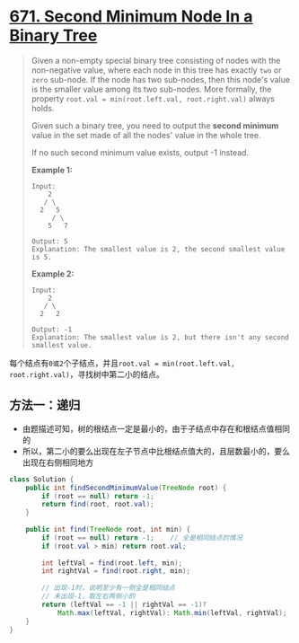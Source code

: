 # [671. Second Minimum Node In a Binary Tree][1]

> Given a non-empty special binary tree consisting of nodes with the non-negative value, where each node in this tree has exactly `two` or `zero` sub-node. If the node has two sub-nodes, then this node's value is the smaller value among its two sub-nodes. More formally, the property `root.val = min(root.left.val, root.right.val)` always holds.
>
> Given such a binary tree, you need to output the **second minimum** value in the set made of all the nodes' value in the whole tree.
>
> If no such second minimum value exists, output -1 instead.
>
> **Example 1:**
>
> ```
> Input: 
>     2
>    / \
>   2   5
>      / \
>     5   7
> 
> Output: 5
> Explanation: The smallest value is 2, the second smallest value is 5.
> ```
>
>  
>
> **Example 2:**
>
> ```
> Input: 
>     2
>    / \
>   2   2
> 
> Output: -1
> Explanation: The smallest value is 2, but there isn't any second smallest value.
> ```



每个结点有`0或2`个子结点，并且`root.val = min(root.left.val, root.right.val)`，寻找树中第二小的结点。



## 方法一：递归

* 由题描述可知，树的根结点一定是最小的，由于子结点中存在和根结点值相同的
* 所以，第二小的要么出现在左子节点中比根结点值大的，且层数最小的，要么出现在右侧相同地方



```java
class Solution {
    public int findSecondMinimumValue(TreeNode root) {
        if (root == null) return -1;
        return find(root, root.val);
    }
    
    public int find(TreeNode root, int min) {
        if (root == null) return -1;	// 全是相同结点的情况
        if (root.val > min) return root.val;	
        
        int leftVal = find(root.left, min);
        int rightVal = find(root.right, min);
        
        // 出现-1时，说明至少有一侧全是相同结点
        // 未出现-1，取左右两侧小的
        return (leftVal == -1 || rightVal == -1)? 
            Math.max(leftVal, rightVal): Math.min(leftVal, rightVal);
    }
}
```



















[1]: https://leetcode.com/problems/second-minimum-node-in-a-binary-tree/